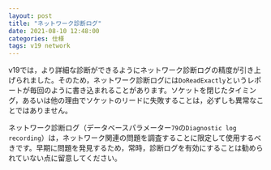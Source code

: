 ```yaml
---
layout: post
title: "ネットワーク診断ログ"
date: 2021-08-10 12:48:00
categories: 仕様
tags: v19 network
---
```


v19では，より詳細な診断ができるようにネットワーク診断ログの精度が引き上げられました。そのため，ネットワーク診断ログには`DoReadExactly`というレポートが毎回のように書き込まれることがあります。ソケットを閉じたタイミング，あるいは他の理由でソケットのリードに失敗することは，必ずしも異常なことではありません。

ネットワーク診断ログ（データベースパラメーター`79`の`Diagnostic log recording`）は，ネットワーク関連の問題を調査することに限定して使用するべきです。早期に問題を発見するため，常時，診断ログを有効にすることは勧められていない点に留意してください。
